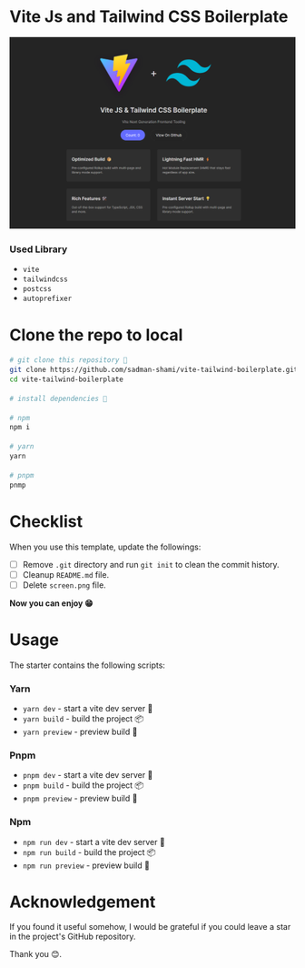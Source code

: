 # Vite Js and Tailwind CSS Boilerplate

![](screen.png)

### Used Library

- `vite`
- `tailwindcss`
- `postcss`
- `autoprefixer`

# Clone the repo to local

```sh
# git clone this repository 🦑
git clone https://github.com/sadman-shami/vite-tailwind-boilerplate.git
cd vite-tailwind-boilerplate

# install dependencies 🧶

# npm
npm i

# yarn
yarn

# pnpm
pnmp
```

# Checklist

When you use this template, update the followings:

- [ ] Remove `.git` directory and run `git init` to clean the commit history.
- [ ] Cleanup `README.md` file.
- [ ] Delete `screen.png` file.

**Now you can enjoy 😁**

# Usage

The starter contains the following scripts:

### Yarn

- `yarn dev` - start a vite dev server 🚀
- `yarn build` - build the project 📦
- `yarn preview` - preview build 🎉

### Pnpm

- `pnpm dev` - start a vite dev server 🚀
- `pnpm build` - build the project 📦
- `pnpm preview` - preview build 🎉

### Npm

- `npm run dev` - start a vite dev server 🚀
- `npm run build` - build the project 📦
- `npm run preview` - preview build 🎉

# Acknowledgement

If you found it useful somehow, I would be grateful if you could leave a star in the project's GitHub repository.

Thank you 😊.
